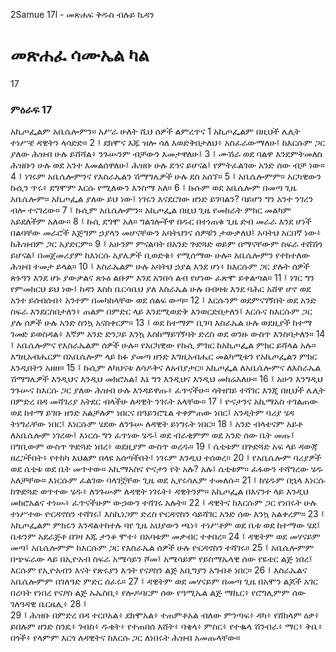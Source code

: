﻿
 2Samue 17l - መጽሐፍ ቅዱስ ብሉይ ኪዳን
# መጽሐፈ ሳሙኤል ካል
17
### ምዕራፍ 17
አኪጦፌልም አቤሴሎምን። አሥራ ሁለት ሺህ ሰዎች ልምረጥና 1 አኪጦፌልም በዚህች ሌሊት ተነሥቼ ዳዊትን ላሳድድ።
2 ፤ ደክሞና እጁ ዝሎ ሳለ እወድቅበታለህ፥ አስፈራውማለሁ፤ ከእርሱም ጋር ያለው ሕዝብ ሁሉ ይሸሻል፥ ንጉሡንም ብቻውን እመታዋለሁ፤
3 ፤ ሙሽራ ወደ ባልዋ እንደምትመለስ ሕዝቡን ሁሉ ወደ አንተ እመልሰዋለሁ፤ ሕዝቡ ሁሉ ደኅና ይሆናል፤ የምትፈልገው አንድ ሰው ብቻ ነው።
4 ፤ ነገሩም አቤሴሎምንና የእስራኤልን ሽማግሌዎች ሁሉ ደስ አሰኘ።
5 ፤ አቤሴሎምም። አርካዊውን ኩሲን ጥሩ፥ ደግሞም እርሱ የሚለውን እንስማ አለ።
6 ፤ ኩሱም ወደ አቤሴሎም በመጣ ጊዜ አቤሴሎም። አኪጦፌል ያለው ይህ ነው፤ ነገሩን እናደርገው ዘንድ ይገባልን? ባይሆን ግን አንተ ንገረን ብሎ ተናገረው።
7 ፤ ኩሲም አቤሴሎምን። አኪጦፌል በዚህ ጊዜ የመከራት ምክር መልካም አይደለችም አለው።
8 ፤ ኩሲ ደግሞ አለ። ግልገሎችዋ በዱር በተነጠቁ ጊዜ ድብ መራራ እንደ ሆነች በልባቸው መራሮች እጅግም ኃያላን መሆናቸውን አባትህንና ሰዎቹን ታውቃለህ፤ አባትህ አርበኛ ነው፥ ከሕዝብም ጋር አያድርም።
9 ፤ አሁንም ምናልባት በአንድ ጕድጓድ ወይም በማናቸውም ስፍራ ተሸሽጎ ይሆናል፤ በመጀመሪያም ከእነርሱ አያሌዎች ቢወድቁ፥ የሚሰማው ሁሉ። አቤሴሎምን የተከተለው ሕዝብ ተመታ ይላል።
10 ፤ እስራኤልም ሁሉ አባትህ ኃያል እንደ ሆነ፥ ከእርሱም ጋር ያሉት ሰዎች ጽኑዓን እንደ ሆኑ ያውቃልና ጽኑዕ ልቡም እንደ አንበሳ ልብ የሆነው ፈጽሞ ይቀልጣል።
11 ፤ ነገር ግን የምመክርህ ይህ ነው፤ ከዳን እስከ ቤርሳቤህ ያለ እስራኤል ሁሉ በብዛቱ እንደ ባሕር አሸዋ ሆኖ ወደ አንተ ይሰብሰብ፥ አንተም በመካከላቸው ወደ ሰልፍ ውጣ።
12 ፤ እርሱንም ወደምናገኝበት ወደ አንድ ስፍራ እንደርስበታለን፥ ጠልም በምድር ላይ እንደሚወድቅ እንወርድበታለን፤ እርሱና ከእርሱም ጋር ያሉ ሰዎች ሁሉ አንድ ስንኳ አናስቀርም።
13 ፤ ወደ ከተማም ቢገባ እስራኤል ሁሉ ወደዚያች ከተማ ገመድ ይወስዳል፥ እኛም አንድ ድንጋይ እንኳ እስከማይገኝባት ድረስ ወደ ወንዙ ውስጥ እንስባታለን።
14 ፤ አቤሴሎምና የእስራኤልም ሰዎች ሁሉ። የአርካዊው የኩሲ ምክር ከአኪጦፌል ምክር ይሻላል አሉ። እግዚአብሔርም በአቤሴሎም ላይ ክፉ ያመጣ ዘንድ እግዚአብሔር መልካሚቱን የአኪጦፌልን ምክር እንዲበትን አዘዘ።
15 ፤ ኩሲም ለካህናቱ ለሳዶቅና ለአብያታር። አኪጦፌል ለአቤሴሎምና ለእስራኤል ሽማግሌዎች እንዲህና እንዲህ መክሮአል፤ እኔ ግን እንዲህና እንዲህ መክሬአለሁ።
16 ፤ አሁን እንግዲህ ንጉሡና ከእርሱ ጋር ያለው ሕዝብ ሁሉ እንዳይዋጡ፥ ፈጥናችሁ። ሳትዘገይ ተሻገር እንጂ በዚህች ሌሊት በምድረ በዳ መሻገሪያ አትደር ብላችሁ ለዳዊት ንገሩት አላቸው።
17 ፤ ዮናታንና አኪማአስ ተገልጠው ወደ ከተማ ይገቡ ዘንድ አልቻሉም ነበርና በዓይንሮጌል ተቀምጠው ነበር፤ አንዲትም ባሪያ ሄዳ ትነግራቸው ነበር፤ እነርሱም ሄደው ለንጉሡ ለዳዊት ይነግሩት ነበር።
18 ፤ አንድ ብላቴናም አይቶ ለአቤሴሎም ነገረው፤ እነርሱ ግን ፈጥነው ሄዱ፤ ወደ ብራቂምም ወደ አንድ ሰው ቤት መጡ፤ በግቢውም ውስጥ ጕድጓድ ነበረ፥ ወደዚያም ውስጥ ወረዱ።
19 ፤ ሴቲቱም በጕድጓድ አፍ ላይ ዳውጃ ዘረጋችበት፥ የተከካ እህልም በላዩ አሰጣችበት፤ ነገሩም እንዲህ ተሰወረ።
20 ፤ የአቤሴሎም ባሪያዎች ወደ ሴቲቱ ወደ ቤት መጥተው። አኪማአስና ዮናታን የት አሉ? አሉ፤ ሴቲቱም። ፈፋውን ተሻግረው ሄዱ አለቻቸው። እነርሱም ፈልገው ባላገኟቸው ጊዜ ወደ ኢየሩሳሌም ተመለሱ።
21 ፤ ከሄዱም በኋላ እነርሱ ከጕድጓድ ወጥተው ሄዱ፥ ለንጉሡም ለዳዊት ነገሩት፥ ዳዊትንም። አኪጦፌል በእናንተ ላይ እንዲህ መክሮአልና ተነሡ፥ ፈጥናችሁም ውኃውን ተሻገሩ አሉት።
22 ፤ ዳዊትና ከእርሱም ጋር የነበሩት ሁሉ ተነሥተው ዮርዳኖስን ተሻገሩ፤ እስኪነጋም ድረስ ዮርዳኖስን ሳይሻገር አንድ ሰው እንኳ አልቀረም።
23 ፤ አኪጦፌልም ምክሩን እንዳልተከተሉ ባየ ጊዜ አህያውን ጫነ፥ ተነሥቶም ወደ ቤቱ ወደ ከተማው ሄደ፤ ቤቱንም አደራጅቶ በገዛ እጁ ታንቆ ሞተ፥ በአባቱም መቃብር ተቀበረ።
24 ፤ ዳዊትም ወደ መሃናይም መጣ፤ አቤሴሎምም ከእርሱም ጋር የእስራኤል ሰዎች ሁሉ ዮርዳኖስን ተሻገሩ።
25 ፤ አቤሴሎምም በጭፍራው ላይ በኢዮአብ ስፍራ አሜሳይን ሾመ፤ አሜሳይም የይስማኤላዊ ሰው የዬቴር ልጅ ነበረ፤ እርሱም የኢዮአብን እናት የጽሩያን እኅት የናዖስን ልጅ አቢግያን አግብቶ ነበር።
26 ፤ እስራኤልና አቤሴሎምም በገለዓድ ምድር ሰፈሩ።
27 ፤ ዳዊትም ወደ መሃናይም በመጣ ጊዜ በአሞን ልጆች አገር በረባት የነበረ የናዖስ ልጅ ኡኤስቢ፥ የሎዶባርም ሰው የዓሚኤል ልጅ ማኪር፥ የሮግሊምም ሰው ገለዓዳዊ ቤርዜሊ፥
28 ፤  
29 ፤ ሕዝቡ በምድረ በዳ ተርቦአል፥ ደክሞአል፥ ተጠምቶአል ብለው ምንጣፍ፥ ዳካ፥ የሸክላም ዕቃ፥ ይበሉም ዘንድ ስንዴ፥ ገብስ፥ ዱቄት፥ የተጠበሰ እሸት፥ ባቄላ፥ ምስር፥ የተቈላ ሽንብራ፥ ማር፥ ቅቤ፥ በጎች፥ የላምም እርጎ ለዳዊትና ከእርሱ ጋር ለነበሩት ሕዝብ አመጡላቸው።
